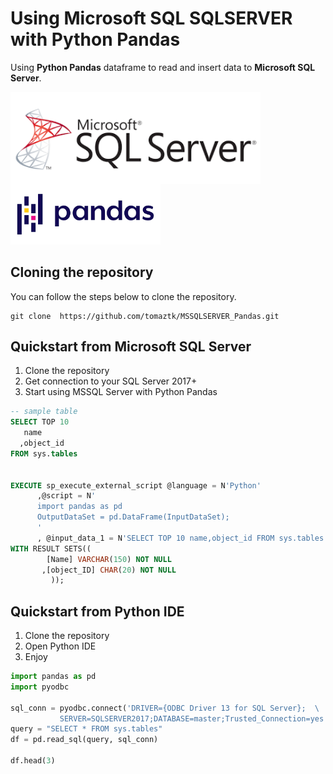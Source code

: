 # Using Microsoft SQL SQLSERVER with Python Pandas

Using **Python Pandas** dataframe to read and insert data to **Microsoft SQL Server**.

<img src="img/mssqlserver.png" align="left" width="400" />
<img src="img/pandas.png"  width="240" />

<br />


## Cloning the repository
You can follow the steps below to clone the repository.
```
git clone  https://github.com/tomaztk/MSSQLSERVER_Pandas.git
```


## Quickstart from Microsoft SQL Server

1.  Clone the repository
2.  Get connection to your SQL Server 2017+
3.  Start using MSSQL Server with Python Pandas

<!-- end list -->

``` sql
-- sample table
SELECT TOP 10 
   name
  ,object_id
FROM sys.tables


EXECUTE sp_execute_external_script @language = N'Python'
      ,@script = N'
      import pandas as pd
      OutputDataSet = pd.DataFrame(InputDataSet);
      '
      , @input_data_1 = N'SELECT TOP 10 name,object_id FROM sys.tables'
WITH RESULT SETS((
        [Name] VARCHAR(150) NOT NULL
       ,[object_ID] CHAR(20) NOT NULL
         ));

```


## Quickstart from Python IDE

1. Clone the repository
2. Open Python IDE
3. Enjoy


<!-- end list -->

``` python
import pandas as pd
import pyodbc

sql_conn = pyodbc.connect('DRIVER={ODBC Driver 13 for SQL Server};  \
           SERVER=SQLSERVER2017;DATABASE=master;Trusted_Connection=yes') 
query = "SELECT * FROM sys.tables"
df = pd.read_sql(query, sql_conn)

df.head(3)
```
